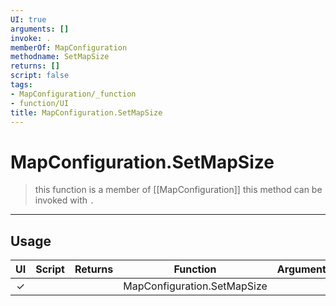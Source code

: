 ```yaml
---
UI: true
arguments: []
invoke: .
memberOf: MapConfiguration
methodname: SetMapSize
returns: []
script: false
tags:
- MapConfiguration/_function
- function/UI
title: MapConfiguration.SetMapSize
---
```

# MapConfiguration.SetMapSize
> this function is a member of [[MapConfiguration]]
> this method can be invoked with `.`
-----
## Usage
|  UI | Script | Returns | Function | Arguments |
|:---:|:------:|-------:|:--------:|:---------|
|✓| ||MapConfiguration.SetMapSize||
